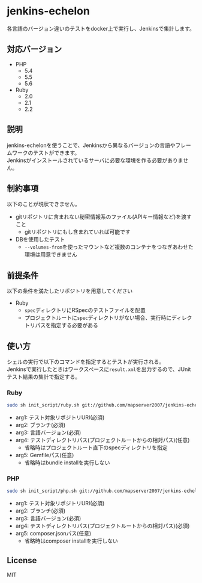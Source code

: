 # jenkins-echelon

各言語のバージョン違いのテストをdocker上で実行し、Jenkinsで集計します。

## 対応バージョン
* PHP
  * 5.4
  * 5.5
  * 5.6
* Ruby
  * 2.0
  * 2.1
  * 2.2

## 説明
jenkins-echelonを使うことで、Jenkinsから異なるバージョンの言語やフレームワークのテストができます。  
Jenkinsがインストールされているサーバに必要な環境を作る必要がありません。

## 制約事項
以下のことが現状できません。
* gitリポジトリに含まれない秘密情報系のファイル(APIキー情報など)を渡すこと
    * gitリポジトリにもし含まれていれば可能です
* DBを使用したテスト
    * `--volumes-from`を使ったマウントなど複数のコンテナをつなぎあわせた環境は用意できません

## 前提条件
以下の条件を満たしたリポジトリを用意してください
* Ruby
    * `spec`ディレクトリにRSpecのテストファイルを配置
    * プロジェクトルートに`spec`ディレクトリがない場合、実行時にディレクトリパスを指定する必要がある

## 使い方
シェルの実行で以下のコマンドを指定するとテストが実行される。  
Jenkinsで実行したときはワークスペースに`result.xml`を出力するので、JUnitテスト結果の集計で指定する。

### Ruby
```sh
sudo sh init_script/ruby.sh git://github.com/mapserver2007/jenkins-echelon.git master ruby2.2 sample/ruby/spec sample/ruby
```

* arg1: テスト対象リポジトリURI(必須)
* arg2: ブランチ(必須)
* arg3: 言語バージョン(必須)
* arg4: テストディレクトリパス(プロジェクトルートからの相対パス)(任意)
    * 省略時はプロジェクトルート直下のspecディレクトリを指定
* arg5: Gemfileパス(任意)
    * 省略時はbundle installを実行しない

### PHP
```sh
sudo sh init_script/php.sh git://github.com/mapserver2007/jenkins-echelon.git master php5.6 sample/php/test sample/php
```

* arg1: テスト対象リポジトリURI(必須)
* arg2: ブランチ(必須)
* arg3: 言語バージョン(必須)
* arg4: テストディレクトリパス(プロジェクトルートからの相対パス)(必須)
* arg5: composer.jsonパス(任意)
    * 省略時はcomposer installを実行しない

## License
MIT
